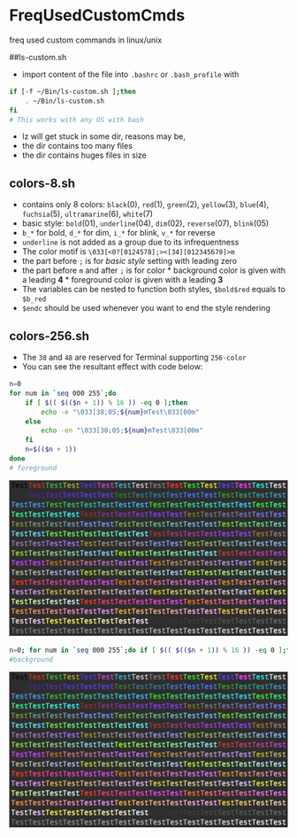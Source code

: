 # FreqUsedCustomCmds
freq used custom commands in linux/unix

##ls-custom.sh
- import content of the file into `.bashrc` or `.bash_profile` with
```bash
if [-f ~/Bin/ls-custom.sh ];then
	. ~/Bin/ls-custom.sh
fi
# This works with any OS with bash
```
- lz will get stuck in some dir, reasons may be,
 - the dir contains too many files
 - the dir contains huges files in size


## colors-8.sh
- contains only 8 colors: `black`(0), `red`(1), `green`(2), `yellow`(3), `blue`(4), `fuchsia`(5), `ultramarine`(6), `white`(7)
- basic style: `bold`(01), `underline`(04), `dim`(02), `reverse`(07), `blink`(05)
- `b_*` for bold, `d_*` for dim, `i_*` for blink, `v_*` for reverse
- `underline` is not added as a group due to its infrequentness
- The color motif is `\033[<0?[0124578];><[34][012345679]>m`
 - the part before `;` is for *basic style* setting with leading zero
 - the part before `m`  and after `;` is for color
		*  background color is given with a leading **4**
		*  foreground color is given with a leading **3**  
- The variables can be nested to function both styles, `$bold$red` equals to `$b_red`
- `$endc` should be used whenever you want to end the style rendering
## colors-256.sh
- The `38` and `48` are reserved for Terminal supporting `256-color`
- You can see the resultant effect with code below:
```bash
n=0
for num in `seq 000 255`;do
	if [ $(( $(($n + 1)) % 16 )) -eq 0 ];then
		echo -e "\033[38;05;${num}mTest\033[00m"
	else
		echo -en "\033[38;05;${num}mTest\033[00m"
	fi
	n=$(($n + 1))
done
# foreground
```
![background_color_matrix](./sources/color-matirx-48.png)
```bash
n=0; for num in `seq 000 255`;do if [ $(( $(($n + 1)) % 16 )) -eq 0 ];then echo -e "\033[48;05;${num}mTest\033[00m"; else echo -en "\033[48;05;${num}mTest\033[00m"; fi; n=$(($n + 1)); done
#background
```
![foreground_color_matrix](./sources/color-matirx-38.png)